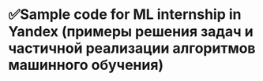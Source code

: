 # ✅Sample code for ML internship in Yandex (примеры решения задач и частичной реализации алгоритмов машинного обучения)

